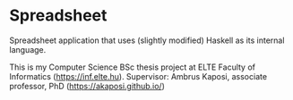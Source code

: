 # Spreadsheet

Spreadsheet application that uses (slightly modified) Haskell as its internal language.

This is my Computer Science BSc thesis project at ELTE Faculty of Informatics (https://inf.elte.hu). Supervisor: Ambrus Kaposi, associate professor, PhD (https://akaposi.github.io/)
